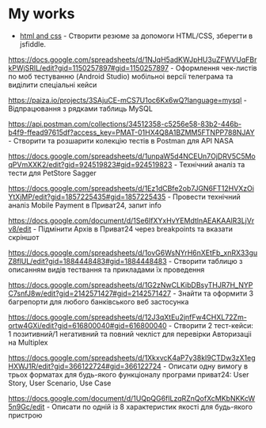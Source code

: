 <h1>My works</h1>

- [html and css](https://jsfiddle.net/apef5s0m/) - Створити резюме за допомоги HTML/CSS, зберегти в jsfiddle.


https://docs.google.com/spreadsheets/d/1NJqH5adKWJpHU3uZFWVUqFBrkPWjSRlL/edit?gid=1150257897#gid=1150257897 - Оформлення чек-листiв по моб тестуванню (Android Studio) мобiльноi версiї телеграма та видiлити спецiальнi кейси 

 
https://paiza.io/projects/3SAjuCE-mCS7U1oc6Kx6wQ?language=mysql - Відпрацювання з рядками таблиць MySQL


https://api.postman.com/collections/34512358-c5256e58-83b2-446b-b4f9-ffead97615df?access_key=PMAT-01HX4Q8A1BZMM5FTNPP788NJAY - Створити та розшарити колекцiю тестiв в Postman для API NASA


https://docs.google.com/spreadsheets/d/1unpaW5d4NCEUn7OjDRV5C5MoqPVmXXK2/edit?gid=924519823#gid=924519823 - Технічний аналiз та тести для PetStore Sagger


https://docs.google.com/spreadsheets/d/1Ez1dCBfe2ob7JGN6FT12HVXzOiYtXjMP/edit?gid=1857225435#gid=1857225435 - Провести технiчний аналiз Mobile Payment в Приват24, запит info


https://docs.google.com/document/d/1Se6IfXYxHvYEMdtlnAEAKAAlR3LjVrv8/edit - Пiдмiнити Архiв в Приват24 через breakpoints та вказати скрiншот


https://docs.google.com/spreadsheets/d/1ovG6WsNYrH6nXEtFb_xnRX33guZ8flUL/edit?gid=1884448483#gid=1884448483 - Створити таблицю з описанням видів тествання та прикладами їх проведення


https://docs.google.com/spreadsheets/d/1G2zNwCLKibDBsyTHJR7H_NYPC7snfJ8w/edit?gid=2142571427#gid=2142571427 - Знайти та оформити 3 багрепорти для любого банківського веб застосунка


https://docs.google.com/spreadsheets/d/12J3qXtEu2jnfFw4CHXL72Zm-ortw4GXi/edit?gid=616800040#gid=616800040 - Створити 2 тест-кейси: 1 позитивний/1 негативний та повний чеклiст для перевiрки Авторизацii на Multiplex


https://docs.google.com/spreadsheets/d/1XkxvcK4aP7y38kI9CTDw3zX1egHXWJ1R/edit?gid=366122724#gid=366122724 - Описати одну вимогу в трьох форматах для будь-якого функціоналу програми приват24: User Story, User Scenario, Use Case


https://docs.google.com/document/d/1UQpQG6fILzqRZnQofXcMKbNKKcW5n9Gc/edit - Описати по одній із 8 характеристик якості для будь-якого пристрою
